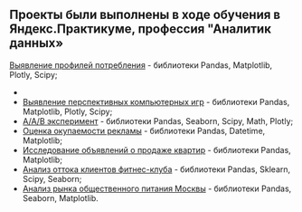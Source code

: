 ## Проекты были выполнены в ходе обучения в Яндекс.Практикуме, профессия "Аналитик данных»

[Выявление профилей потребления](https://github.com/KasyanovK/works/tree/main/E_Commerce) - библиотеки Pandas, Matplotlib, Plotly, Scipy;

<ul>
<li></li>
<li><a href = « https://github.com/KasyanovK/works/tree/main/Games»>Выявление перспективных компьютерных игр</a> - библиотеки Pandas, Matplotlib, Plotly, Scipy;</li>
<li><a href = « https://github.com/KasyanovK/works/tree/main/abtest»>A/A/B эксперимент</a> - библиотеки Pandas, Seaborn, Scipy, Math, Plotly;</li>

<li><a href = « https://github.com/KasyanovK/works/tree/main/roi_ltv_cac»>Оценка окупаемости рекламы</a> - библиотеки Pandas, Datetime, Matplotlib;</li>

<li><a href = « https://github.com/KasyanovK/works/tree/main/real_estate»>Исследование объявлений о продаже квартир</a> - библиотеки Pandas, Matplotlib;</li>

<li><a href = « https://github.com/KasyanovK/works/tree/main/churn»>Анализ оттока клиентов фитнес-клуба</a> - библиотеки Pandas, Sklearn, Scipy, Seaborn;</li>

<li><a href = « https://github.com/KasyanovK/works/tree/main/Restraunts»>Анализ рынка общественного питания Москвы</a> - библиотеки Pandas, Seaborn, Matplotlib.</li>

</ul>
